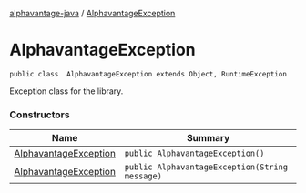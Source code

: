 [alphavantage-java](index.md) / [AlphavantageException](#)

# AlphavantageException

`public class  AlphavantageException extends Object, RuntimeException`

Exception class for the library.

### Constructors

|Name|Summary|
|----|-------|
| [AlphavantageException](#) | `public AlphavantageException()` |
| [AlphavantageException](#) | `public AlphavantageException(String message)` |
